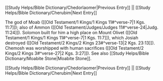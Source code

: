 [[Study Helps/Bible Dictionary/Chedorlaomer|Previous Entry]]  ||  [[Study Helps/Bible Dictionary/Cherubim|Next Entry]]

 The god of Moab ([[Old Testament/1 Kings/1 Kings 11#^verse-7|1 Kgs. 11:7]]); also of Ammon ([[Old Testament/Judges/Judges 11#^verse-24|Judg. 11:24]]). Solomon built for him a high place on Mount Olivet ([[Old Testament/1 Kings/1 Kings 11#^verse-7|1 Kgs. 11:7]]), which Josiah destroyed ([[Old Testament/2 Kings/2 Kings 23#^verse-13|2 Kgs. 23:13]]). Chemosh was worshipped with human sacrifices ([[Old Testament/2 Kings/2 Kings 3#^verse-27|2 Kgs. 3:27]]). See also [[Study Helps/Bible Dictionary/Moabite Stone|Moabite Stone]].

[[Study Helps/Bible Dictionary/Chedorlaomer|Previous Entry]]  ||  [[Study Helps/Bible Dictionary/Cherubim|Next Entry]]